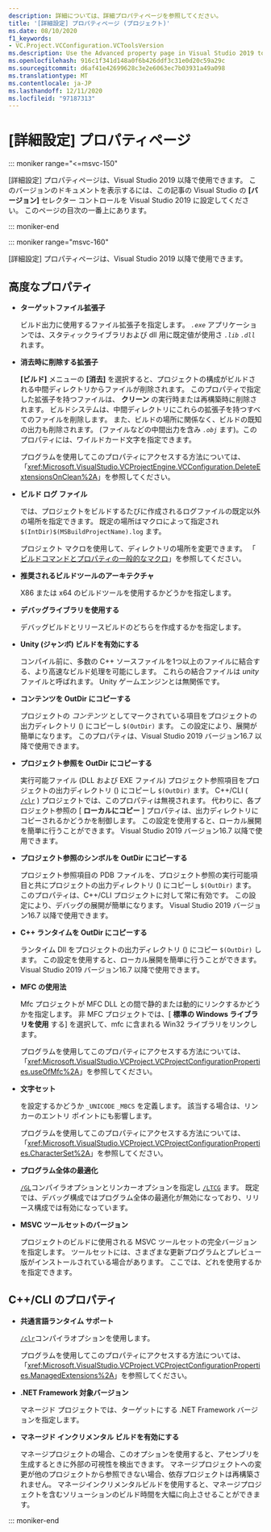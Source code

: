 ```yaml
---
description: 詳細については、詳細プロパティページを参照してください。
title: '[詳細設定] プロパティページ (プロジェクト)'
ms.date: 08/10/2020
f1_keywords:
- VC.Project.VCConfiguration.VCToolsVersion
ms.description: Use the Advanced property page in Visual Studio 2019 to set various properties for C++ projects.
ms.openlocfilehash: 916c1f341d148a0f6b426ddf3c31e0d20c59a29c
ms.sourcegitcommit: d6af41e42699628c3e2e6063ec7b03931a49a098
ms.translationtype: MT
ms.contentlocale: ja-JP
ms.lasthandoff: 12/11/2020
ms.locfileid: "97187313"
---
```

# <a name="advanced-property-page"></a>[詳細設定] プロパティページ

::: moniker range="<=msvc-150"

[詳細設定] プロパティページは、Visual Studio 2019 以降で使用できます。 このバージョンのドキュメントを表示するには、この記事の Visual Studio の **[バージョン]** セレクター コントロールを Visual Studio 2019 に設定してください。 このページの目次の一番上にあります。

::: moniker-end

::: moniker range="msvc-160"

[詳細設定] プロパティページは、Visual Studio 2019 以降で使用できます。

## <a name="advanced-properties"></a>高度なプロパティ

- **ターゲットファイル拡張子**

   ビルド出力に使用するファイル拡張子を指定します。 *`.exe`* アプリケーションでは、スタティックライブラリおよび dll 用に既定値が使用さ *`.lib`* *`.dll`* れます。

- **消去時に削除する拡張子**

   **[ビルド]** メニューの **[消去]** を選択すると、プロジェクトの構成がビルドされる中間ディレクトリからファイルが削除されます。 このプロパティで指定した拡張子を持つファイルは、 **クリーン** の実行時または再構築時に削除されます。 ビルドシステムは、中間ディレクトリにこれらの拡張子を持つすべてのファイルを削除します。 また、ビルドの場所に関係なく、ビルドの既知の出力も削除されます。 (ファイルなどの中間出力を含み *`.obj`* ます)。このプロパティには、ワイルドカード文字を指定できます。

   プログラムを使用してこのプロパティにアクセスする方法については、「<xref:Microsoft.VisualStudio.VCProjectEngine.VCConfiguration.DeleteExtensionsOnClean%2A>」を参照してください。

- **ビルド ログ ファイル**

   では、プロジェクトをビルドするたびに作成されるログファイルの既定以外の場所を指定できます。 既定の場所はマクロによって指定され `$(IntDir)$(MSBuildProjectName).log` ます。

   プロジェクト マクロを使用して、ディレクトリの場所を変更できます。 「 [ビルドコマンドとプロパティの一般的なマクロ](common-macros-for-build-commands-and-properties.md)」を参照してください。

- **推奨されるビルドツールのアーキテクチャ**

   X86 または x64 のビルドツールを使用するかどうかを指定します。

- **デバッグライブラリを使用する**

   デバッグビルドとリリースビルドのどちらを作成するかを指定します。

- **Unity (ジャンボ) ビルドを有効にする**

   コンパイル前に、多数の C++ ソースファイルを1つ以上のファイルに結合する、より高速なビルド処理を可能にします。 これらの結合ファイルは *unity* ファイルと呼ばれます。 Unity ゲームエンジンとは無関係です。

- **コンテンツを OutDir にコピーする**

   プロジェクトの *コンテンツ* としてマークされている項目をプロジェクトの出力ディレクトリ () にコピーし `$(OutDir)` ます。 この設定により、展開が簡単になります。 このプロパティは、Visual Studio 2019 バージョン16.7 以降で使用できます。

- **プロジェクト参照を OutDir にコピーする**

   実行可能ファイル (DLL および EXE ファイル) プロジェクト参照項目をプロジェクトの出力ディレクトリ () にコピーし `$(OutDir)` ます。 C++/CLI ( [`/clr`](clr-common-language-runtime-compilation.md) ) プロジェクトでは、このプロパティは無視されます。 代わりに、各プロジェクト参照の [ **ローカルにコピー** ] プロパティは、出力ディレクトリにコピーされるかどうかを制御します。 この設定を使用すると、ローカル展開を簡単に行うことができます。 Visual Studio 2019 バージョン16.7 以降で使用できます。

- **プロジェクト参照のシンボルを OutDir にコピーする**

   プロジェクト参照項目の PDB ファイルを、プロジェクト参照の実行可能項目と共にプロジェクトの出力ディレクトリ () にコピーし `$(OutDir)` ます。 このプロパティは、C++/CLI プロジェクトに対して常に有効です。 この設定により、デバッグの展開が簡単になります。 Visual Studio 2019 バージョン16.7 以降で使用できます。

- **C++ ランタイムを OutDir にコピーする**

   ランタイム Dll をプロジェクトの出力ディレクトリ () にコピー `$(OutDir)` します。 この設定を使用すると、ローカル展開を簡単に行うことができます。 Visual Studio 2019 バージョン16.7 以降で使用できます。

- **MFC の使用法**

   Mfc プロジェクトが MFC DLL との間で静的または動的にリンクするかどうかを指定します。 非 MFC プロジェクトでは、[ **標準の Windows ライブラリを使用** する] を選択して、mfc に含まれる Win32 ライブラリをリンクします。

   プログラムを使用してこのプロパティにアクセスする方法については、「<xref:Microsoft.VisualStudio.VCProject.VCProjectConfigurationProperties.useOfMfc%2A>」を参照してください。

- **文字セット**

   を設定するかどうか `_UNICODE` `_MBCS` を定義します。 該当する場合は、リンカーのエントリ ポイントにも影響します。

   プログラムを使用してこのプロパティにアクセスする方法については、「<xref:Microsoft.VisualStudio.VCProject.VCProjectConfigurationProperties.CharacterSet%2A>」を参照してください。

- **プログラム全体の最適化**

   [`/GL`](gl-whole-program-optimization.md)コンパイラオプションとリンカーオプションを指定し [`/LTCG`](ltcg-link-time-code-generation.md) ます。 既定では、デバッグ構成ではプログラム全体の最適化が無効になっており、リリース構成では有効になっています。

- **MSVC ツールセットのバージョン**

   プロジェクトのビルドに使用される MSVC ツールセットの完全バージョンを指定します。 ツールセットには、さまざまな更新プログラムとプレビュー版がインストールされている場合があります。 ここでは、どれを使用するかを指定できます。

## <a name="ccli-properties"></a>C++/CLI のプロパティ

- **共通言語ランタイム サポート**

   [`/clr`](clr-common-language-runtime-compilation.md)コンパイラオプションを使用します。

   プログラムを使用してこのプロパティにアクセスする方法については、「<xref:Microsoft.VisualStudio.VCProject.VCProjectConfigurationProperties.ManagedExtensions%2A>」を参照してください。

- **.NET Framework 対象バージョン**

   マネージド プロジェクトでは、ターゲットにする .NET Framework バージョンを指定します。

- **マネージド インクリメンタル ビルドを有効にする**

   マネージプロジェクトの場合、このオプションを使用すると、アセンブリを生成するときに外部の可視性を検出できます。 マネージプロジェクトへの変更が他のプロジェクトから参照できない場合、依存プロジェクトは再構築されません。 マネージインクリメンタルビルドを使用すると、マネージプロジェクトを含むソリューションのビルド時間を大幅に向上させることができます。

::: moniker-end
